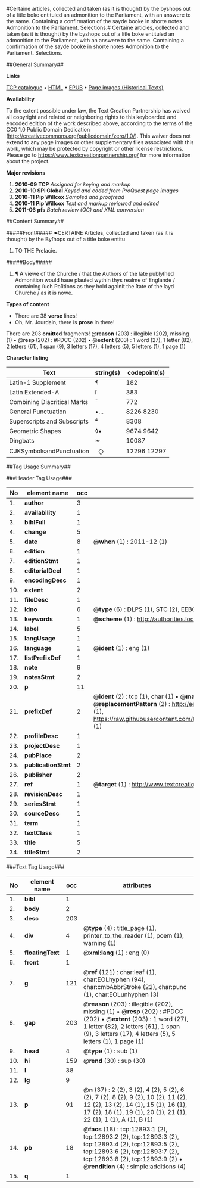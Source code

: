 #Certaine articles, collected and taken (as it is thought) by the byshops out of a litle boke entituled an admonition to the Parliament, with an answere to the same. Containing a confirmation of the sayde booke in shorte notes Admonition to the Parliament. Selections.#
Certaine articles, collected and taken (as it is thought) by the byshops out of a litle boke entituled an admonition to the Parliament, with an answere to the same. Containing a confirmation of the sayde booke in shorte notes
Admonition to the Parliament. Selections.

##General Summary##

**Links**

[TCP catalogue](http://www.ota.ox.ac.uk/tcp/)  • 
[HTML](http://tei.it.ox.ac.uk/tcp/Texts-HTML/free/A00/A00721.html)  • 
[EPUB](http://tei.it.ox.ac.uk/tcp/Texts-EPUB/free/A00/A00721.epub) • 
[Page images (Historical Texts)](https://historicaltexts.jisc.ac.uk/eebo-99847831e)

**Availability**

To the extent possible under law, the Text Creation Partnership has waived all copyright and related or neighboring rights to this keyboarded and encoded edition of the work described above, according to the terms of the CC0 1.0 Public Domain Dedication (http://creativecommons.org/publicdomain/zero/1.0/). This waiver does not extend to any page images or other supplementary files associated with this work, which may be protected by copyright or other license restrictions. Please go to https://www.textcreationpartnership.org/ for more information about the project.

**Major revisions**

1. __2010-09__ __TCP__ *Assigned for keying and markup*
1. __2010-10__ __SPi Global__ *Keyed and coded from ProQuest page images*
1. __2010-11__ __Pip Willcox__ *Sampled and proofread*
1. __2010-11__ __Pip Willcox__ *Text and markup reviewed and edited*
1. __2011-06__ __pfs__ *Batch review (QC) and XML conversion*

##Content Summary##

#####Front#####
❧CERTAINE Articles, collected and taken (as it is thought) by the Byſhops out of a title boke entitu
1. TO THE Prelacie.

#####Body#####

1. ¶ A viewe of the Churche / that the Authors of the late publyſhed Admonition would haue plauted wythin thys realme of Englande / containing ſuch Poſitions as they hold againſt the ſtate of the ſayd Churche / as it is nowe.

**Types of content**

  * There are 38 **verse** lines!
  * Oh, Mr. Jourdain, there is **prose** in there!

There are 203 **omitted** fragments! 
 @__reason__ (203) : illegible (202), missing (1)  •  @__resp__ (202) : #PDCC (202)  •  @__extent__ (203) : 1 word (27), 1 letter (82), 2 letters (61), 1 span (9), 3 letters (17), 4 letters (5), 5 letters (1), 1 page (1)

**Character listing**


|Text|string(s)|codepoint(s)|
|---|---|---|
|Latin-1 Supplement|¶|182|
|Latin Extended-A|ſ|383|
|Combining             Diacritical Marks|̄|772|
|General Punctuation|•…|8226 8230|
|Superscripts             and Subscripts|⁴|8308|
|Geometric Shapes|◊▪|9674 9642|
|Dingbats|❧|10087|
|CJKSymbolsandPunctuation|〈〉|12296 12297|

##Tag Usage Summary##

###Header Tag Usage###

|No|element name|occ|attributes|
|---|---|---|---|
|1.|__author__|3||
|2.|__availability__|1||
|3.|__biblFull__|1||
|4.|__change__|5||
|5.|__date__|8| @__when__ (1) : 2011-12 (1)|
|6.|__edition__|1||
|7.|__editionStmt__|1||
|8.|__editorialDecl__|1||
|9.|__encodingDesc__|1||
|10.|__extent__|2||
|11.|__fileDesc__|1||
|12.|__idno__|6| @__type__ (6) : DLPS (1), STC (2), EEBO-CITATION (1), PROQUEST (1), VID (1)|
|13.|__keywords__|1| @__scheme__ (1) : http://authorities.loc.gov/ (1)|
|14.|__label__|5||
|15.|__langUsage__|1||
|16.|__language__|1| @__ident__ (1) : eng (1)|
|17.|__listPrefixDef__|1||
|18.|__note__|9||
|19.|__notesStmt__|2||
|20.|__p__|11||
|21.|__prefixDef__|2| @__ident__ (2) : tcp (1), char (1)  •  @__matchPattern__ (2) : ([0-9\-]+):([0-9IVX]+) (1), (.+) (1)  •  @__replacementPattern__ (2) : http://eebo.chadwyck.com/downloadtiff?vid=$1&page=$2 (1), https://raw.githubusercontent.com/textcreationpartnership/Texts/master/tcpchars.xml#$1 (1)|
|22.|__profileDesc__|1||
|23.|__projectDesc__|1||
|24.|__pubPlace__|2||
|25.|__publicationStmt__|2||
|26.|__publisher__|2||
|27.|__ref__|1| @__target__ (1) : http://www.textcreationpartnership.org/docs/. (1)|
|28.|__revisionDesc__|1||
|29.|__seriesStmt__|1||
|30.|__sourceDesc__|1||
|31.|__term__|1||
|32.|__textClass__|1||
|33.|__title__|5||
|34.|__titleStmt__|2||


###Text Tag Usage###

|No|element name|occ|attributes|
|---|---|---|---|
|1.|__bibl__|1||
|2.|__body__|2||
|3.|__desc__|203||
|4.|__div__|4| @__type__ (4) : title_page (1), printer_to_the_reader (1), poem (1), warning (1)|
|5.|__floatingText__|1| @__xml:lang__ (1) : eng (0)|
|6.|__front__|1||
|7.|__g__|121| @__ref__ (121) : char:leaf (1), char:EOLhyphen (94), char:cmbAbbrStroke (22), char:punc (1), char:EOLunhyphen (3)|
|8.|__gap__|203| @__reason__ (203) : illegible (202), missing (1)  •  @__resp__ (202) : #PDCC (202)  •  @__extent__ (203) : 1 word (27), 1 letter (82), 2 letters (61), 1 span (9), 3 letters (17), 4 letters (5), 5 letters (1), 1 page (1)|
|9.|__head__|4| @__type__ (1) : sub (1)|
|10.|__hi__|159| @__rend__ (30) : sup (30)|
|11.|__l__|38||
|12.|__lg__|9||
|13.|__p__|91| @__n__ (37) : 2 (2), 3 (2), 4 (2), 5 (2), 6 (2), 7 (2), 8 (2), 9 (2), 10 (2), 11 (2), 12 (2), 13 (2), 14 (1), 15 (1), 16 (1), 17 (2), 18 (1), 19 (1), 20 (1), 21 (1), 22 (1), 1 (1), A (1), B (1)|
|14.|__pb__|18| @__facs__ (18) : tcp:12893:1 (2), tcp:12893:2 (2), tcp:12893:3 (2), tcp:12893:4 (2), tcp:12893:5 (2), tcp:12893:6 (2), tcp:12893:7 (2), tcp:12893:8 (2), tcp:12893:9 (2)  •  @__rendition__ (4) : simple:additions (4)|
|15.|__q__|1||
